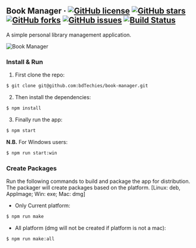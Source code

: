 ## Book Manager &middot; [![GitHub license](https://img.shields.io/github/license/bdTechies/book-manager.svg?style=popout)](https://github.com/bdTechies/book-manager/blob/master/LICENSE.md) [![GitHub stars](https://img.shields.io/github/stars/bdTechies/book-manager.svg?style=popout)](https://github.com/bdTechies/book-manager/stargazers) [![GitHub forks](https://img.shields.io/github/forks/bdTechies/book-manager.svg?style=popout)](https://github.com/bdTechies/book-manager/network) [![GitHub issues](https://img.shields.io/github/issues/bdTechies/book-manager.svg?style=popout)](https://github.com/bdTechies/book-manager/issues) [![Build Status](https://travis-ci.com/bdTechies/book-manager.svg?branch=master)](https://travis-ci.com/bdTechies/book-manager)

A simple personal library management application.

![Book Manager](https://cdn.rawgit.com/bdTechies/cdn/ae91723d02f6e5ba222da5a62315e628ff55df3e/images/book-manager-welcome-screen.png)

### Install & Run

1.  First clone the repo:

```bash
$ git clone git@github.com:bdTechies/book-manager.git
```

2.  Then install the dependencies:

```bash
$ npm install
```

3.  Finally run the app:

```bash
$ npm start
```

**N.B.** For Windows users:

```bash
$ npm run start:win
```

### Create Packages

Run the following commands to build and package the app for distribution. The packager will create packages based on the platform. [Linux: deb, AppImage; Win: exe; Mac: dmg]

- Only Current platform:

```bash
$ npm run make
```

- All platform (dmg will not be created if platform is not a mac):

```bash
$ npm run make:all
```
